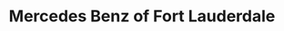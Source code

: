 ---
title: "Mercedes Benz of Fort Lauderdale"
url: /fort-lauderdale/mercedes-benz-of-fort-lauderdale/
shop: Autohaus
---
